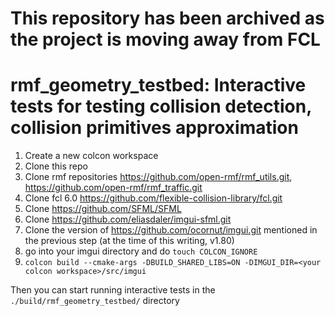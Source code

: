 # This repository has been archived as the project is moving away from FCL
# rmf_geometry_testbed: Interactive tests for testing collision detection, collision primitives approximation

1. Create a new colcon workspace
2. Clone this repo
3. Clone rmf repositories https://github.com/open-rmf/rmf_utils.git, https://github.com/open-rmf/rmf_traffic.git
4. Clone fcl 6.0 https://github.com/flexible-collision-library/fcl.git
4. Clone https://github.com/SFML/SFML
5. Clone https://github.com/eliasdaler/imgui-sfml.git
6. Clone the version of https://github.com/ocornut/imgui.git mentioned in the previous step (at the time of this writing, v1.80)
7. go into your imgui directory and do `touch COLCON_IGNORE`
8. `colcon build --cmake-args -DBUILD_SHARED_LIBS=ON -DIMGUI_DIR=<your colcon workspace>/src/imgui`

Then you can start running interactive tests in the `./build/rmf_geometry_testbed/` directory
